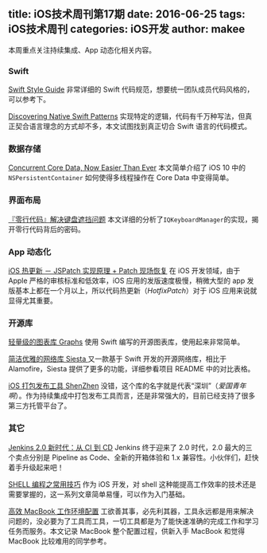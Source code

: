 title: iOS技术周刊第17期
date: 2016-06-25
tags: iOS技术周刊
categories: iOS开发
author: makee
---

本周重点关注持续集成、App 动态化相关内容。

<!--more-->


### Swift

[Swift Style Guide](https://github.com/linkedin/swift-style-guide) 非常详细的 Swift 代码规范，想要统一团队成员代码风格的，可以参考下。

[Discovering Native Swift Patterns](https://realm.io/news/slug-nick-oneill-native-swift-patterns/) 实现特定的逻辑，代码有千万种写法，但真正契合语言理念的方式却不多，本文试图找到真正切合 Swift 语言的代码模式。

### 数据存储

[Concurrent Core Data, Now Easier Than Ever](http://holko.pl/2016/06/23/core-data/) 本文简单介绍了 iOS 10 中的 `NSPersistentContainer` 如何使得多线程操作在 Core Data 中变得简单。

### 界面布局

[『零行代码』解决键盘遮挡问题](http://draveness.me/keyboard/) 本文详细的分析了`IQKeyboardManager`的实现，揭开零行代码背后的密码。


### App 动态化

[iOS 热更新 － JSPatch 实现原理 + Patch 现场恢复](http://www.jianshu.com/p/41ed877aa0cd) 在 iOS 开发领域，由于 Apple 严格的审核标准和低效率，iOS 应用的发版速度极慢，稍微大型的 app 发版基本上都在一个月以上，所以代码热更新（_HotfixPatch_）对于 iOS 应用来说就显得尤其重要。

### 开源库

[轻量级的图表库 Graphs](https://github.com/recruit-mtl/Graphs) 使用 Swift 编写的开源图表库，使用起来非常简单。

[简洁优雅的网络库 Siesta ](https://github.com/bustoutsolutions/siesta) 又一款基于 Swift 开发的开源网络库，相比于 Alamofire，Siesta 提供了更多的功能，详细参看项目 README 中的对比表格。

[iOS 打包发布工具 ShenZhen](https://github.com/nomad/shenzhen) 没错，这个库的名字就是代表“深圳”（_爱国青年啊_）。作为持续集成中打包发布工具而言，还是非常强大的，目前已经支持了很多第三方托管平台了。

### 其它

[Jenkins 2.0 新时代：从 CI 到 CD](http://mp.weixin.qq.com/s?__biz=MzA5OTAyNzQ2OA==&mid=2649690418&idx=1&sn=a1112a9ce591329f3ed0c5d9dc451c3a&scene=23&srcid=0619NejoL0lLxZf5Fs8fXvEC#rd) Jenkins 终于迎来了 2.0 时代，2.0 最大的三个卖点分别是 Pipeline as Code、全新的开箱体验和 1.x 兼容性。小伙伴们，赶快着手升级起来吧！

[SHELL 编程之常用技巧](http://liwei.life/category/shell/) 作为 iOS 开发，对 shell 这种能提高工作效率的技术还是需要掌握的，这一系列文章简单易懂，可以作为入门基础。

[高效 MacBook 工作环境配置](http://xialeizhou.com/2016/06/23/%E9%AB%98%E6%95%88macbook%E5%B7%A5%E4%BD%9C%E7%8E%AF%E5%A2%83%E9%85%8D%E7%BD%AE/) 工欲善其事，必先利其器，工具永远都是用来解决问题的，没必要为了工具而工具，一切工具都是为了能快速准确的完成工作和学习任务而服务。本文记录 MacBook 整个配置过程，供新入手 MacBook 和觉得 MacBook 比较难用的同学参考。


